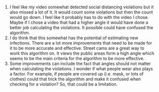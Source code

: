 1) I feel like my video somewhat detected social distancing violations but it also missed a lot of it. It would count some violations but then the count would go down. I feel like it probably has to do with the video I chose. Maybe if I chose a video that had a higher angle it would have done a better job calculating the violations. It possible could have confused the algorithm. 
2) I do think that this somewhat has the potential of estimating new infections. There are a lot more improvements that need to be made for it to be more accurate and effective. Street cams are a great way to work this algorithm on. It views the public areas form a high angle which seems to be the main criteria for the algorithm to be more effective. 
3) Some improvements can include the fact that angles should not matter when calculating the violations. I wonder if what people wear also plays a factor. For example, if people are covered up (i.e. mask, or lots of clothes) could that trick the algorithm and make it confused when checking for a violation? So, that could be a limitation. 
